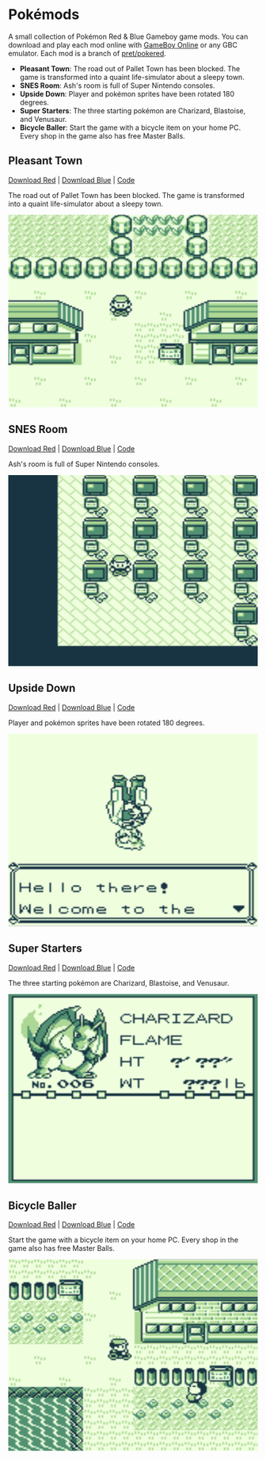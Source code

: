 # Pokémods

A small collection of Pokémon Red & Blue Gameboy game mods. You can download and play each mod online with [GameBoy Online](https://taisel.github.io/GameBoy-Online/) or any GBC emulator. Each mod is a branch of [pret/pokered](https://github.com/pret/pokered).

- **Pleasant Town**: The road out of Pallet Town has been blocked. The game is transformed into a quaint life-simulator about a sleepy town. 
- **SNES Room**: Ash's room is full of Super Nintendo consoles.
- **Upside Down**: Player and pokémon sprites have been rotated 180 degrees.
- **Super Starters**: The three starting pokémon are Charizard, Blastoise, and Venusaur.
- **Bicycle Baller**: Start the game with a bicycle item on your home PC. Every shop in the game also has free Master Balls.

## **Pleasant Town**

[Download Red](https://github.com/brannondorsey/pokemods/releases/download/data/pokered-pleasant-town.gbc) | [Download Blue](https://github.com/brannondorsey/pokemods/releases/download/data/pokeblue-pleasant-town.gbc) | [Code](https://github.com/brannondorsey/pokemods/tree/pleasant-town)

The road out of Pallet Town has been blocked. The game is transformed into a quaint life-simulator about a sleepy town. 

![Pleasant Town](github-images/pleasant-town.png)

## **SNES Room**

[Download Red](https://github.com/brannondorsey/pokemods/releases/download/data/pokered-snes-room.gbc) | [Download Blue](https://github.com/brannondorsey/pokemods/releases/download/data/pokeblue-snes-room.gbc) | [Code](https://github.com/brannondorsey/pokemods/tree/snes-room)

Ash's room is full of Super Nintendo consoles.

![SNES Room](github-images/snes-room.png)

## **Upside Down**

[Download Red](https://github.com/brannondorsey/pokemods/releases/download/data/pokered-upside-down.gbc) | [Download Blue](https://github.com/brannondorsey/pokemods/releases/download/data/pokeblue-upside-down.gbc) | [Code](https://github.com/brannondorsey/pokemods/tree/upside-down)

Player and pokémon sprites have been rotated 180 degrees.

![Upside Down](github-images/upside-down.png)

## **Super Starters**
[Download Red](https://github.com/brannondorsey/pokemods/releases/download/data/pokered-super-starters.gbc) | [Download Blue](https://github.com/brannondorsey/pokemods/releases/download/data/pokeblue-super-starters.gbc) | [Code](https://github.com/brannondorsey/pokemods/tree/super-starters)

The three starting pokémon are Charizard, Blastoise, and Venusaur.

![Super Starters](github-images/super-starters.png)

## **Bicycle Baller**
[Download Red](https://github.com/brannondorsey/pokemods/releases/download/data/pokered-bicycle-baller.gbc) | [Download Blue](https://github.com/brannondorsey/pokemods/releases/download/data/pokeblue-bicycle-baller.gbc) | [Code](https://github.com/brannondorsey/pokemods/tree/bicycle-baller)

Start the game with a bicycle item on your home PC. Every shop in the game also has free Master Balls.

![Bicycle Ballers](github-images/bicycle-2.png)
